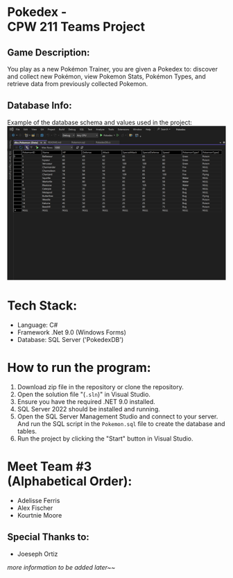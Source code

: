 # Pokedex - <br> CPW 211 Teams Project 

## Game Description: 
You play as a new Pokémon Trainer, you are given a Pokedex to:
discover and collect new Pokémon, view Pokemon Stats, Pokémon Types,
and retrieve data from previously collected Pokemon. 

## Database Info:
Example of the database schema and values used in the project: 
<img src="team-docs/POKE-DATA.png" alt="Database Schema">


# Tech Stack:
- Language: C#
- Framework .Net 9.0 (Windows Forms)
- Database: SQL Server ('PokedexDB')

# How to run the program: 
1. Download zip file in the repository or clone the repository. 
2. Open the solution file "(`.sln`)" in Visual Studio.
3. Ensure you have the required .NET 9.0 installed.
4. SQL Server 2022 should be installed and running.
5. Open the SQL Server Management Studio and connect to your server.
And run the SQL script in the `Pokemon.sql` file to create the database and tables.
6. Run the project by clicking the "Start" button in Visual Studio.


# Meet Team #3 <br> (Alphabetical Order):
- Adelisse Ferris
- Alex Fischer 
- Kourtnie Moore

## Special Thanks to: <br>
- Joeseph Ortiz

*more information to be added later~~*

